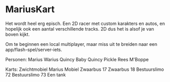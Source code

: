# MariusKart
Het wordt heel erg episch.
Een 2D racer met custom karakters en autos, en hopelijk ook een aantal verschillende tracks.
2D dus het is alsof je van boven kijkt.

Om te beginnen een local multiplayer, maar miss uit te breiden naar een app/flash-spel/server-iets.

Personen:
Marius
Warius
Quincy
Baby Quincy
Pickle Rees
M'Boppe

Karts:
Zwichtmobiel
Marius Mobiel
Zwaarbus 17
Zwaarbus 18
Bestuurslimo 72
Bestuurslimo 73
Een tank

